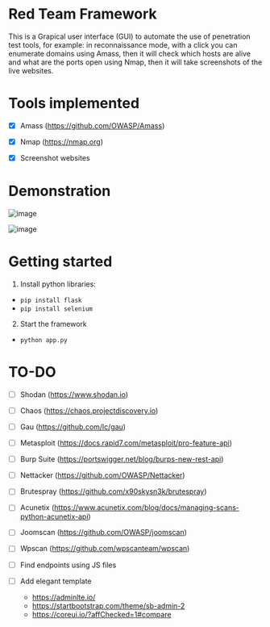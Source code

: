# Red Team Framework

This is a Grapical user interface (GUI) to automate the use of penetration test tools, for example: in reconnaissance mode, with a click you can enumerate domains using Amass, then it will check which hosts are alive and what are the ports open using Nmap, then it will take screenshots of the live websites.


# Tools implemented

  - [X] Amass (https://github.com/OWASP/Amass)
  - [X] Nmap (https://nmap.org)
  - [X] Screenshot websites


# Demonstration

![image](https://user-images.githubusercontent.com/48680041/149572643-00bb9955-fe4f-4a27-a809-2971c5b22d98.png)

![image](https://user-images.githubusercontent.com/48680041/149610607-27d55201-204a-4a3f-9050-87f05354f19c.png)


# Getting started 

1) Install python libraries:
- `pip install flask` 
- `pip install selenium`

2) Start the framework
- `python app.py`


# TO-DO

  - [ ] Shodan (https://www.shodan.io)
  - [ ] Chaos (https://chaos.projectdiscovery.io)
  - [ ] Gau (https://github.com/lc/gau)
  - [ ] Metasploit (https://docs.rapid7.com/metasploit/pro-feature-api)
  - [ ] Burp Suite (https://portswigger.net/blog/burps-new-rest-api)
  - [ ] Nettacker (https://github.com/OWASP/Nettacker)
  - [ ] Brutespray (https://github.com/x90skysn3k/brutespray)
  - [ ] Acunetix (https://www.acunetix.com/blog/docs/managing-scans-python-acunetix-api)
  - [ ] Joomscan (https://github.com/OWASP/joomscan)
  - [ ] Wpscan (https://github.com/wpscanteam/wpscan)
  - [ ] Find endpoints using JS files

- [ ] Add elegant template
  - https://adminlte.io/
  - https://startbootstrap.com/theme/sb-admin-2
  - https://coreui.io/?affChecked=1#compare
